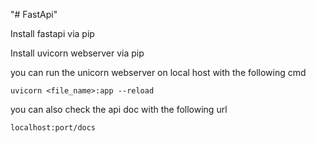 "# FastApi"

Install fastapi via pip

Install uvicorn webserver via pip

you can run the unicorn webserver on local host with the following cmd

`uvicorn <file_name>:app --reload` 

you can also check the api doc with the following url

`localhost:port/docs`

